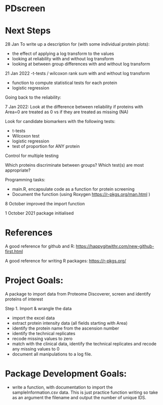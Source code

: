 # PDscreen

# Next Steps

28 Jan
To write up a description for (with some individual protein plots):
  - the effect of applying a log transform to the values
  - looking at reliability with and without log transform
  - looking at between group differences with and without log transform

21 Jan 2022
  -t-tests / wilcoxon rank sum with and without log transform
  - function to compute statistical tests for each protein
  - logistic regression

Going back to the reliability:



7 Jan 2022: 
Look at the difference between reliability if proteins with Area=0 are treated as 0 vs if they are treated as missing (NA)

Look for candidate biomarkers with the following tests:
- t-tests
- Wilcoxon test
- logistic regression
- test of proportion for ANY protein

Control for multiple testing

Which proteins discriminate between groups? Which test(s) are most appropriate?

Programming tasks:

- main.R, encapsulate code as a function for protein screening
- Document the function (using Roxygen https://r-pkgs.org/man.html )


8 October improved the import function

1 October 2021 package initialised

# References

A good reference for github and R:
https://happygitwithr.com/new-github-first.html 

A good reference for writing R packages:
https://r-pkgs.org/


# Project Goals:
A package to import data from Proteome Discoverer, screen and identify proteins of interest

Step 1. Import & wrangle the data 

- import the excel data 
- extract protein intensity data (all fields starting with Area)
- identify the protein name from the ascension number
- identify the technical replicates
- recode missing values to zero
- match with the clinical data, identify the technical replicates and recode any missing values to 0
- document all manipulations to a log file. 

# Package Development Goals:

- write a function, with documentation to import the sampleInformation.csv data. This is just practice function writing so take as an argument the filename and output the number of unique IDS.


